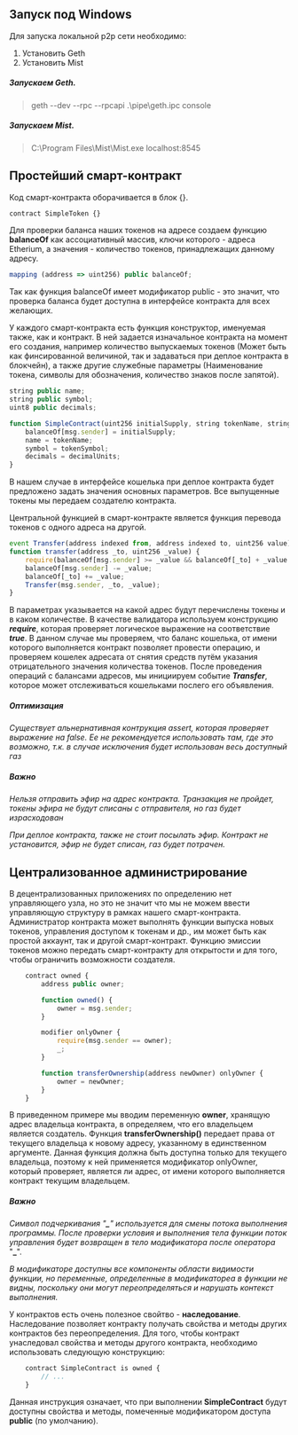 ## Запуск под Windows

Для запуска локальной p2p сети необходимо:

1. Установить Geth
2. Установить Mist

##### Запускаем Geth.
> geth  --dev --rpc --rpcapi \.\pipe\geth.ipc console


##### Запускаем Mist.
> C:\Program Files\Mist\Mist.exe localhost:8545


## Простейший смарт-контракт

Код смарт-контракта оборачивается в блок {}. 

```javascript
contract SimpleToken {}
```

Для проверки баланса наших токенов на адресе создаем функцию **balanceOf** как ассоциативный массив, ключи которого - адреса Etherium, а значения - количество токенов, принадлежащих данному адресу.
```javascript
mapping (address => uint256) public balanceOf;
```
Так как функция balanceOf имеет модификатор public - это значит, что проверка баланса будет доступна в интерфейсе контракта для всех желающих.

У каждого смарт-контракта есть функция конструктор, именуемая также, как и контракт. В ней задается изначальное контракта на момент его создания, например количество выпускаемых токенов (Может быть как финсированной величиной, так и задаваться при деплое контракта в блокчейн), а также другие служебные параметры (Наименование токена, символы для обозначения, количество знаков после запятой).
```javascript
string public name;
string public symbol;
uint8 public decimals;

function SimpleContract(uint256 initialSupply, string tokenName, string tokenSymbol, uint8 decimalUnits) {
    balanceOf[msg.sender] = initialSupply;
    name = tokenName;
    symbol = tokenSymbol;
    decimals = decimalUnits;
}
```
В нашем случае в интерфейсе кошелька при деплое контракта будет предложено задать значения основных параметров. Все выпущенные токены мы передаем создателю контракта.

Центральной функцией в смарт-контракте является функция перевода токенов с одного адреса на другой.
```javascript
event Transfer(address indexed from, address indexed to, uint256 value);
function transfer(address _to, uint256 _value) {
    require(balanceOf[msg.sender] >= _value && balanceOf[_to] + _value >= balanceOf[_to]);
    balanceOf[msg.sender] -= _value;
    balanceOf[_to] += _value;
    Transfer(msg.sender, _to, _value);
}
```
В параметрах указывается на какой адрес будут перечислены токены и в каком количестве.
В качестве валидатора используем конструкцию ***require***, которая проверяет логическое выражение на соответствие ***true***. В данном случае мы проверяем, что баланс кошелька, от имени которого выполняется контракт позволяет провести операцию, и проверяем кошелек адресата от снятия средств путём указания отрицательного значения количества токенов. 
После проведения операций с балансами адресов, мы инициируем событие ***Transfer***, которое может отслеживаться кошельками послего его объявления.

##### *Оптимизация*
*Существует альнернативная контрукция assert, которая проверяет выражение на false. Ее не рекомендуется использовать там, где это возможно, т.к. в случае исключения будет использован весь доступный газ*

##### *Важно*
*Нельзя отправить эфир на адрес контракта. Транзакция не пройдет, токены эфира не будут списаны с отправителя, но газ будет израсходован*

*При деплое контракта, также не стоит посылать эфир. Контракт не установится, эфир не будет списан, газ будет потрачен.*

## Централизованное администрирование

В децентрализованных приложениях по определению нет управляющего узла, но это не значит что мы не можем ввести управляющую структуру в рамках нашего смарт-контракта. 
Администратор контракта может выполнять функции выпуска новых токенов, управления доступом к токенам и др., им может быть как простой аккаунт, так и другой смарт-контракт. 
Функцию эмиссии токенов можно передать смарт-контракту для открытости и для того, чтобы ограничить возможности создателя.

```javascript
    contract owned {
        address public owner;

        function owned() {
            owner = msg.sender;
        }

        modifier onlyOwner {
            require(msg.sender == owner);
            _;
        }

        function transferOwnership(address newOwner) onlyOwner {
            owner = newOwner;
        }
    }
```
В приведенном примере мы вводим переменную **owner**, хранящую адрес владельца контракта, в определяем, что его владельцем является создатель.
Функция **transferOwnership()** передает права от текущего владельца к новому адресу, указанному в единственном аргументе.
Данная функция должна быть доступна только для текущего владельца, поэтому к ней применяется модификатор onlyOwner, который проверяет, является ли адрес, от имени которого выполняется контракт текущим владельцем.

##### *Важно*
*Символ подчеркивания "**_**" используется для смены потока выполнения программы. После проверки условия и выполнения тела функции поток управления будет возвращен в тело модификатора после оператора* "**_**".

*В модификаторе доступны все компоненты области видимости функции, но переменные, определенные в модификатореа в функции не видны, поскольку они могут переопределяться и нарушать контекст выполнения.*

У контрактов есть очень полезное свойтво - **наследование**. Наследование позволяет контракту получать свойства и методы других контрактов без переопределения.
Для того, чтобы контракт унаследовал свойства и методы другого контракта, необходимо использовать следующую конструкцию:
```javascript
    contract SimpleContract is owned {
        // ...
    }
```
Данная инструкция означает, что при выполнении **SimpleContract** будут доступны свойства и методы, помеченные модификатором доступа **public** (по умолчанию).